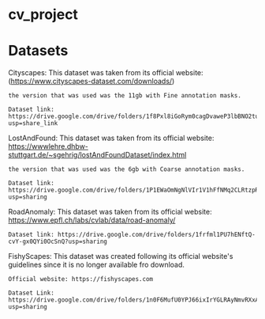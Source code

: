 # cv_project

# Datasets
Cityscapes: 
    This dataset was taken from its official website: (https://www.cityscapes-dataset.com/downloads/)
    
    the version that was used was the 11gb with Fine annotation masks.
    
    Dataset link: https://drive.google.com/drive/folders/1f8Pxl8iGoRym0cagDvaweP3lbBNO2tuk?usp=share_link
    
LostAndFound:
    This dataset was taken from its official website: https://wwwlehre.dhbw-stuttgart.de/~sgehrig/lostAndFoundDataset/index.html
    
    the version that was used was the 6gb with Coarse annotation masks.
    
    Dataset link: https://drive.google.com/drive/folders/1P1EWaOmNgNlVIr1V1hFfNMq2CLRtzpRE?usp=sharing

RoadAnomaly:
    This dataset was taken from its official website: https://www.epfl.ch/labs/cvlab/data/road-anomaly/
    
    Dataset link: https://drive.google.com/drive/folders/1frfml1PU7hENftQ-cvY-gx0QYi0OcSnQ?usp=sharing

FishyScapes: 
    This dataset was created following its official website's guidelines since it is no longer available fro download.
    
    Official website: https://fishyscapes.com
    
    Dataset Link: https://drive.google.com/drive/folders/1n0F6MufU0YPJ66ixIrYGLRAyNmvRXxA1?usp=sharing
